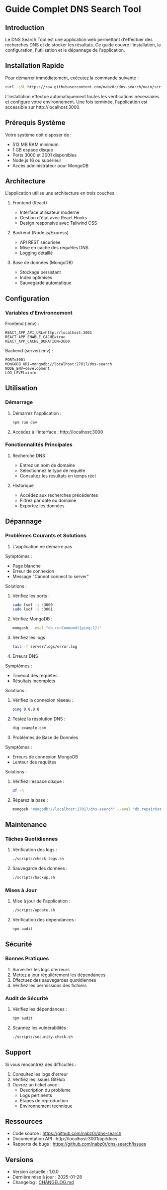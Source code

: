 # Guide Complet DNS Search Tool

## Introduction

Le DNS Search Tool est une application web permettant d'effectuer des recherches DNS et de stocker les résultats. Ce guide couvre l'installation, la configuration, l'utilisation et le dépannage de l'application.

## Installation Rapide

Pour démarrer immédiatement, exécutez la commande suivante :

```bash
curl -sSL https://raw.githubusercontent.com/nabz0r/dns-search/main/scripts/install.sh | bash
```

L'installation effectue automatiquement toutes les vérifications nécessaires et configure votre environnement. Une fois terminée, l'application est accessible sur http://localhost:3000.

## Prérequis Système

Votre système doit disposer de :
- 512 MB RAM minimum
- 1 GB espace disque
- Ports 3000 et 3001 disponibles
- Node.js 16 ou supérieur
- Accès administrateur pour MongoDB

## Architecture

L'application utilise une architecture en trois couches :

1. Frontend (React)
   - Interface utilisateur moderne
   - Gestion d'état avec React Hooks
   - Design responsive avec Tailwind CSS

2. Backend (Node.js/Express)
   - API REST sécurisée
   - Mise en cache des requêtes DNS
   - Logging détaillé

3. Base de données (MongoDB)
   - Stockage persistant
   - Index optimisés
   - Sauvegarde automatique

## Configuration

### Variables d'Environnement

Frontend (.env) :
```env
REACT_APP_API_URL=http://localhost:3001
REACT_APP_ENABLE_CACHE=true
REACT_APP_CACHE_DURATION=3600
```

Backend (server/.env) :
```env
PORT=3001
MONGODB_URI=mongodb://localhost:27017/dns-search
NODE_ENV=development
LOG_LEVEL=info
```

## Utilisation

### Démarrage

1. Démarrez l'application :
   ```bash
   npm run dev
   ```

2. Accédez à l'interface : http://localhost:3000

### Fonctionnalités Principales

1. Recherche DNS
   - Entrez un nom de domaine
   - Sélectionnez le type de requête
   - Consultez les résultats en temps réel

2. Historique
   - Accédez aux recherches précédentes
   - Filtrez par date ou domaine
   - Exportez les données

## Dépannage

### Problèmes Courants et Solutions

1. L'application ne démarre pas

Symptômes :
- Page blanche
- Erreur de connexion
- Message "Cannot connect to server"

Solutions :
1. Vérifiez les ports :
   ```bash
   sudo lsof -i :3000
   sudo lsof -i :3001
   ```

2. Vérifiez MongoDB :
   ```bash
   mongosh --eval "db.runCommand({ping:1})"
   ```

3. Vérifiez les logs :
   ```bash
   tail -f server/logs/error.log
   ```

2. Erreurs DNS

Symptômes :
- Timeout des requêtes
- Résultats incomplets

Solutions :
1. Vérifiez la connexion réseau :
   ```bash
   ping 8.8.8.8
   ```

2. Testez la résolution DNS :
   ```bash
   dig example.com
   ```

3. Problèmes de Base de Données

Symptômes :
- Erreurs de connexion MongoDB
- Lenteur des requêtes

Solutions :
1. Vérifiez l'espace disque :
   ```bash
   df -h
   ```

2. Réparez la base :
   ```bash
   mongosh "mongodb://localhost:27017/dns-search" --eval "db.repairDatabase()"
   ```

## Maintenance

### Tâches Quotidiennes

1. Vérification des logs :
   ```bash
   ./scripts/check-logs.sh
   ```

2. Sauvegarde des données :
   ```bash
   ./scripts/backup.sh
   ```

### Mises à Jour

1. Mise à jour de l'application :
   ```bash
   ./scripts/update.sh
   ```

2. Vérification des dépendances :
   ```bash
   npm audit
   ```

## Sécurité

### Bonnes Pratiques

1. Surveillez les logs d'erreurs
2. Mettez à jour régulièrement les dépendances
3. Effectuez des sauvegardes quotidiennes
4. Vérifiez les permissions des fichiers

### Audit de Sécurité

1. Vérifiez les dépendances :
   ```bash
   npm audit
   ```

2. Scannez les vulnérabilités :
   ```bash
   ./scripts/security-check.sh
   ```

## Support

Si vous rencontrez des difficultés :

1. Consultez les logs d'erreur
2. Vérifiez les issues GitHub
3. Ouvrez un ticket avec :
   - Description du problème
   - Logs pertinents
   - Étapes de reproduction
   - Environnement technique

## Ressources

- Code source : https://github.com/nabz0r/dns-search
- Documentation API : http://localhost:3001/api/docs
- Rapports de bugs : https://github.com/nabz0r/dns-search/issues

## Versions

- Version actuelle : 1.0.0
- Dernière mise à jour : 2025-01-28
- Changelog : [CHANGELOG.md](CHANGELOG.md)
